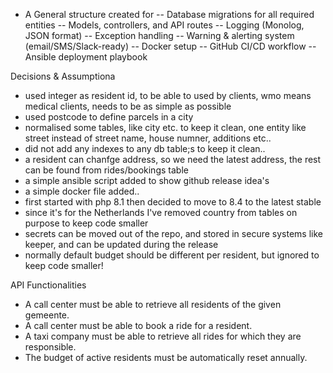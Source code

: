 - A General structure created for 
-- Database migrations for all required entities
-- Models, controllers, and API routes
-- Logging (Monolog, JSON format)
-- Exception handling
-- Warning & alerting system (email/SMS/Slack-ready)
-- Docker setup
-- GitHub CI/CD workflow
-- Ansible deployment playbook



Decisions & Assumptiona
- used integer as resident id, to be able to used by clients, wmo means medical clients, needs to be as simple as possible
- used postcode to define parcels in a city
- normalised some tables, like city etc. to keep it clean, one entity like street instead of street name, house numner, additions etc..
- did not add any indexes to any db table;s to keep it clean.. 
- a resident can chanfge address, so we need the latest address, the rest can be found from rides/bookings table
- a simple ansible script added to show github release idea's
- a simple docker file added.. 
- first started with php 8.1 then decided to move to 8.4 to the latest stable
- since it's for the Netherlands I've removed country from tables on purpose to keep code smaller
- secrets can be moved out of the repo, and stored in secure systems like keeper, and can be updated during the release
- normally default budget should be different per resident, but ignored to keep code smaller!



API Functionalities
- A call center must be able to retrieve all residents of the given gemeente.
- A call center must be able to book a ride for a resident.
- A taxi company must be able to retrieve all rides for which they are responsible.
- The budget of active residents must be automatically reset annually.
